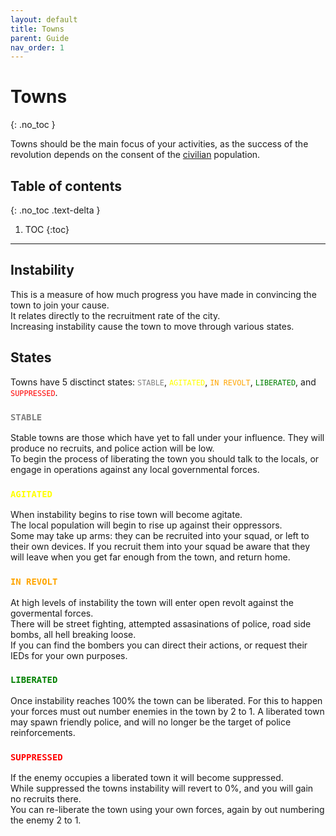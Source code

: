 ```yaml
---
layout: default
title: Towns
parent: Guide
nav_order: 1
---
```


# Towns
{: .no_toc }

Towns should be the main focus of your activities, as the success of the revolution depends on the consent of the [civilian](civilians) population.  

## Table of contents
{: .no_toc .text-delta }

1. TOC
{:toc}

---

## Instability

This is a measure of how much progress you have made in convincing the town to join your cause.  
It relates directly to the recruitment rate of the city.  
Increasing instability cause the town to move through various states.

## States

Towns have 5 disctinct states:
<span style="color:gray">`STABLE`</span>, 
<span style="color:yellow">`AGITATED`</span>,
<span style="color:orange">`IN REVOLT`</span>, 
<span style="color:green">`LIBERATED`</span>, 
and <span style="color:red">`SUPPRESSED`</span>.

### <span style="color:gray">`STABLE`</span>

Stable towns are those which have yet to fall under your influence. They will produce no recruits, and police action will be low.  
To begin the process of liberating the town you should talk to the locals, or engage in operations against any local governmental forces.  

### <span style="color:yellow">`AGITATED`</span>

When instability begins to rise town will become agitate.  
The local population will begin to rise up against their oppressors.  
Some may take up arms: they can be recruited into your squad, or left to their own devices. If you recruit them into your squad be aware that they will 
leave when you get far enough from the town, and return home.  

### <span style="color:orange">`IN REVOLT`</span>

At high levels of instability the town will enter open revolt against the govermental forces.  
There will be street fighting, attempted assasinations of police, road side bombs, all hell breaking loose.  
If you can find the bombers you can direct their actions, or request their IEDs for your own purposes.  

### <span style="color:green">`LIBERATED`</span>

Once instability reaches 100% the town can be liberated. For this to happen your forces must out number enemies in the town by 2 to 1. 
A liberated town may spawn friendly police, and will no longer be the target of police reinforcements.  

### <span style="color:red">`SUPPRESSED`</span>

If the enemy occupies a liberated town it will become suppressed.  
While suppressed the towns instability will revert to 0%, and you will gain no recruits there.  
You can re-liberate the town using your own forces, again by out numbering the enemy 2 to 1.
